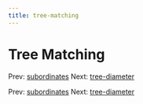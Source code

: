 ```yaml
---
title: tree-matching
---
```




# Tree Matching

Prev: [subordinates](subordinates.md) Next:
[tree-diameter](tree-diameter.md)

Prev: [subordinates](subordinates.md) Next:
[tree-diameter](tree-diameter.md)
